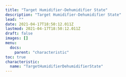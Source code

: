 ```yaml
---
title: "Target Humidifier-Dehumidifier State"
description: "Target Humidifier-Dehumidifier State"
lead: ""
date: 2021-04-17T18:50:12.011Z
lastmod: 2021-04-17T18:50:12.011Z
draft: false
images: []
menu:
  docs:
    parent: "characteristic"
toc: true
characteristic:
  name: "TargetHumidifierDehumidifierState"
---
```


